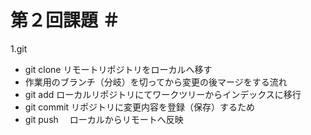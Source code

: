 # 第２回課題 ＃
1.git
- git clone リモートリポジトリをローカルへ移す
- 作業用のブランチ（分岐）を切ってから変更の後マージをする流れ
- git add ローカルリポジトリにてワークツリーからインデックスに移行
- git commit リポジトリに変更内容を登録（保存）するため
- git push 　ローカルからリモートへ反映

